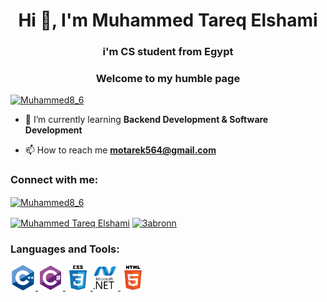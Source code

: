 <h1 align="center">Hi 👋, I'm Muhammed Tareq Elshami</h1>
<h3 align="center"> i'm CS student from Egypt</h3>
<h3 align="center"> Welcome to my humble page</h3>



<p align="left"> <a href="https://twitter.com/Muhammed8_6" target="blank"><img src="https://img.shields.io/twitter/follow/Muhammed8_6?logo=twitter&style=for-the-badge" alt="Muhammed8_6" /></a> </p>

- 🌱 I’m currently learning **Backend Development & Software Development**

- 📫 How to reach me **motarek564@gmail.com**

<h3 align="left">Connect with me:</h3>
<p align="left">
<a href="https://twitter.com/Muhammed8_6" target="blank"><img align="center" src="https://raw.githubusercontent.com/rahuldkjain/github-profile-readme-generator/master/src/images/icons/Social/twitter.svg" alt="Muhammed8_6" height="30" width="40" /></a>

<a href="https://www.facebook.com/el.bita.9/" target="blank"><img align="center" src="https://raw.githubusercontent.com/rahuldkjain/github-profile-readme-generator/master/src/images/icons/Social/facebook.svg" alt="Muhammed Tareq Elshami" height="30" width="40" /></a>
<a href="https://www.youtube.com/channel/UC5XzPknzMoFp11d200Z-AOw" target="blank"><img align="center" src="https://raw.githubusercontent.com/rahuldkjain/github-profile-readme-generator/master/src/images/icons/Social/youtube.svg" alt="3abronn" height="30" width="40" /></a>
</p>

<h3 align="left">Languages and Tools:</h3>
<p align="left"> <a href="https://www.w3schools.com/cpp/" target="_blank" rel="noreferrer"> <img src="https://raw.githubusercontent.com/devicons/devicon/master/icons/cplusplus/cplusplus-original.svg" alt="cplusplus" width="40" height="40"/> </a> <a href="https://www.w3schools.com/cs/" target="_blank" rel="noreferrer"> <img src="https://raw.githubusercontent.com/devicons/devicon/master/icons/csharp/csharp-original.svg" alt="csharp" width="40" height="40"/> </a> <a href="https://www.w3schools.com/css/" target="_blank" rel="noreferrer"> <img src="https://raw.githubusercontent.com/devicons/devicon/master/icons/css3/css3-original-wordmark.svg" alt="css3" width="40" height="40"/> </a> <a href="https://dotnet.microsoft.com/" target="_blank" rel="noreferrer"> <img src="https://raw.githubusercontent.com/devicons/devicon/master/icons/dot-net/dot-net-original-wordmark.svg" alt="dotnet" width="40" height="40"/>  <a href="https://www.w3.org/html/" target="_blank" rel="noreferrer"> <img src="https://raw.githubusercontent.com/devicons/devicon/master/icons/html5/html5-original-wordmark.svg" alt="html5" width="40" height="40"/> </a> <a  



